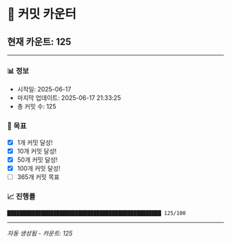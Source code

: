 # 🔢 커밋 카운터

## 현재 카운트: 125

---

### 📊 정보
- 시작일: 2025-06-17
- 마지막 업데이트: 2025-06-17 21:33:25
- 총 커밋 수: 125

### 🎯 목표
- [x] 1개 커밋 달성!
- [x] 10개 커밋 달성!
- [x] 50개 커밋 달성!
- [x] 100개 커밋 달성!
- [ ] 365개 커밋 목표

### 📈 진행률
```
██████████████████████████████████████████████████ 125/100
```

---
*자동 생성됨 - 카운트: 125*
